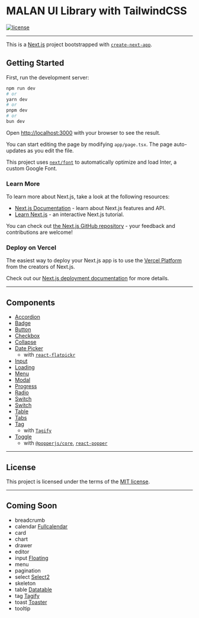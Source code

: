 # MALAN UI Library with TailwindCSS

[![license](https://img.shields.io/badge/license-MIT-blue.svg)](https://github.com/malan-lyi/malan-ui/blob/main/LICENSE)


---

This is a [Next.js](https://nextjs.org/) project bootstrapped with [`create-next-app`](https://github.com/vercel/next.js/tree/canary/packages/create-next-app).

## Getting Started

First, run the development server:

```bash
npm run dev
# or
yarn dev
# or
pnpm dev
# or
bun dev
```

Open [http://localhost:3000](http://localhost:3000) with your browser to see the result.

You can start editing the page by modifying `app/page.tsx`. The page auto-updates as you edit the file.

This project uses [`next/font`](https://nextjs.org/docs/basic-features/font-optimization) to automatically optimize and load Inter, a custom Google Font.

### Learn More

To learn more about Next.js, take a look at the following resources:

- [Next.js Documentation](https://nextjs.org/docs) - learn about Next.js features and API.
- [Learn Next.js](https://nextjs.org/learn) - an interactive Next.js tutorial.

You can check out [the Next.js GitHub repository](https://github.com/vercel/next.js/) - your feedback and contributions are welcome!

### Deploy on Vercel

The easiest way to deploy your Next.js app is to use the [Vercel Platform](https://vercel.com/new?utm_medium=default-template&filter=next.js&utm_source=create-next-app&utm_campaign=create-next-app-readme) from the creators of Next.js.

Check out our [Next.js deployment documentation](https://nextjs.org/docs/deployment) for more details.

---

## Components

- [Accordion](http://localhost:3000/en/component/accordion)
- [Badge](http://localhost:3000/en/component/badge)
- [Button](http://localhost:3000/en/component/button)
- [Checkbox](http://localhost:3000/en/component/checkbox)
- [Collapse](http://localhost:3000/en/component/collapse)
- [Date Picker](http://localhost:3000/en/component/datepicker)
    - with [`react-flatpickr`](https://www.npmjs.com/package/react-flatpickr)
- [Input](http://localhost:3000/en/component/input)
- [Loading](http://localhost:3000/en/component/loading)
- [Menu](http://localhost:3000/en/component/menu)
- [Modal](http://localhost:3000/en/component/modal)
- [Progress](http://localhost:3000/en/component/progress)
- [Radio](http://localhost:3000/en/component/radio)
- [Switch](http://localhost:3000/en/component/switch)
- [Switch](http://localhost:3000/en/component/switch)
- [Table](http://localhost:3000/en/component/table)
- [Tabs](http://localhost:3000/en/component/tabs)
- [Tag](http://localhost:3000/en/component/tag)
    - with [`Tagify`](https://yaireo.github.io/tagify/)
- [Toggle](http://localhost:3000/en/component/toggle)
    - with [`@popperjs/core`](https://www.npmjs.com/package/@popperjs/core), [`react-popper`](https://www.npmjs.com/package/react-popper)

---

## License

This project is licensed under the terms of the
[MIT license](/LICENSE).

---

## Coming Soon

- breadcrumb
- calendar [Fullcalendar](https://fullcalendar.io/docs)
- card
- chart
- drawer
- editor
- input [Floating](https://preview.keenthemes.com/html/metronic/docs/base/forms/floating-labels)
- menu
- pagination
- select [Select2](https://select2.org/)
- skeleton
- table [Datatable](https://datatables.net/)
- tag [Tagify](https://yaireo.github.io/tagify/)
- toast [Toaster](https://github.com/petekeller2/toastr)
- tooltip